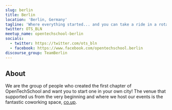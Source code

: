 ```yaml
---
slug: berlin
title: Berlin
location: 'Berlin, Germany'
tagline: 'Where everything started... and you can take a ride in a rotating TV tower'
twitter: OTS_BLN
meetup_name: opentechschool-berlin
socials:
  - twitter: https://twitter.com/ots_bln
  - facebook: https://www.facebook.com/opentechschool.berlin
discourse_group: TeamBerlin
---
```


## About

We are the group of people who created the first chapter of OpenTechSchool and
want you to start one in your own city! The venue that supported us from the
very beginning and where we host our events is the fantastic coworking space,
[co.up].

[co.up]: https://co-up.de/

